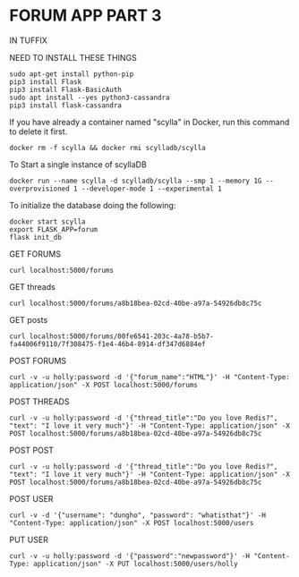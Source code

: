 # FORUM APP PART 3

IN TUFFIX

NEED TO INSTALL THESE THINGS
```
sudo apt-get install python-pip
pip3 install Flask
pip3 install Flask-BasicAuth
sudo apt install --yes python3-cassandra
pip3 install flask-cassandra
```

If you have already a container named "scylla" in Docker, run this command to delete it first.
```
docker rm -f scylla && docker rmi scylladb/scylla
```

To Start a single instance of scyllaDB
```
docker run --name scylla -d scylladb/scylla --smp 1 --memory 1G --overprovisioned 1 --developer-mode 1 --experimental 1
```

To initialize the database doing the following:
```
docker start scylla
export FLASK_APP=forum
flask init_db
```

GET FORUMS
```
curl localhost:5000/forums
```

GET threads
```
curl localhost:5000/forums/a8b18bea-02cd-40be-a97a-54926db8c75c
```

GET posts
```
curl localhost:5000/forums/00fe6541-203c-4a78-b5b7-fa44006f9110/7f308475-f1e4-46b4-8914-df347d6884ef
```

POST FORUMS
```
curl -v -u holly:password -d '{"forum_name":"HTML"}' -H "Content-Type: application/json" -X POST localhost:5000/forums
```

POST THREADS
```
curl -v -u holly:password -d '{"thread_title":"Do you love Redis?", "text": "I love it very much"}' -H "Content-Type: application/json" -X POST localhost:5000/forums/a8b18bea-02cd-40be-a97a-54926db8c75c
```

POST POST
```
curl -v -u holly:password -d '{"thread_title":"Do you love Redis?", "text": "I love it very much"}' -H "Content-Type: application/json" -X POST localhost:5000/forums/a8b18bea-02cd-40be-a97a-54926db8c75c
```

POST USER
```
curl -v -d '{"username": "dungho", "password": "whatisthat"}' -H "Content-Type: application/json" -X POST localhost:5000/users
```

PUT USER
```
curl -v -u holly:password -d '{"password":"newpassword"}' -H "Content-Type: application/json" -X PUT localhost:5000/users/holly
```
